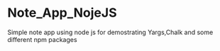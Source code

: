 # Note_App_NojeJS

Simple note app using node js for demostrating Yargs,Chalk and some different npm packages
